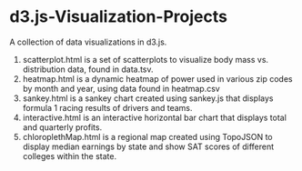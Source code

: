 # d3.js-Visualization-Projects

A collection of data visualizations in d3.js. 

1. scatterplot.html is a set of scatterplots to visualize body mass vs. distribution data, found in data.tsv.
2. heatmap.html is a dynamic heatmap of power used in various zip codes by month and year, using data found in heatmap.csv
3. sankey.html is a sankey chart created using sankey.js that displays formula 1 racing results of drivers and teams.
4. interactive.html is an interactive horizontal bar chart that displays total and quarterly profits.
5. chloroplethMap.html is a regional map created using TopoJSON to display median earnings by state and show SAT scores of different colleges within the state.
